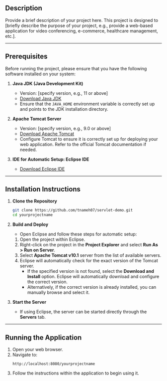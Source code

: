 

## Description
Provide a brief description of your project here. This project is designed to [briefly describe the purpose of your project, e.g., provide a web-based application for video conferencing, e-commerce, healthcare management, etc.].

---

## Prerequisites

Before running the project, please ensure that you have the following software installed on your system:

1. **Java JDK (Java Development Kit)**
   - Version: [specify version, e.g., 11 or above]
   - [Download Java JDK](https://www.oracle.com/java/technologies/javase-jdk-downloads.html)
   - Ensure that the `JAVA_HOME` environment variable is correctly set up and points to the JDK installation directory.

2. **Apache Tomcat Server**
   - Version: [specify version, e.g., 9.0 or above]
   - [Download Apache Tomcat](https://tomcat.apache.org/download-90.cgi)
   - Configure Tomcat to ensure it is correctly set up for deploying your web application. Refer to the official Tomcat documentation if needed.

3. **IDE for Automatic Setup: Eclipse IDE**
   - [Download Eclipse IDE](https://www.eclipse.org/downloads/)
  
---

## Installation Instructions

1. **Clone the Repository**
   ```bash
   git clone https://github.com/tnameh07/servlet-demo.git
   cd yourprojectname
   ```

2. **Build and Deploy**
    - Open Eclipse and follow these steps for automatic setup:
     1. Open the project within Eclipse.
     2. Right-click on the project in the **Project Explorer** and select **Run As > Run on Server**.
     3. Select **Apache Tomcat v10.1** server from the list of available servers.
     4. Eclipse will automatically check for the exact version of the Tomcat server.
        - If the specified version is not found, select the **Download and Install** option. Eclipse will automatically download and configure the correct version.
        - Alternatively, if the correct version is already installed, you can manually browse and select it.


3. **Start the Server**
   - If using Eclipse, the server can be started directly through the **Servers** tab.

---

## Running the Application

1. Open your web browser.
2. Navigate to:
   ```
   http://localhost:8080/yourprojectname
   ```
3. Follow the instructions within the application to begin using it.
